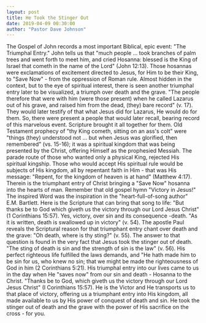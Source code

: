 ```yaml
---
layout: post
title: He Took the Stinger Out
date: 2019-04-09 00:30:00
author: "Pastor Dave Johnson"
---
```


The Gospel of John records a most important Biblical, epic event: "The Triumphal Entry."  John tells us that "much people ... took branches of palm trees and went forth to meet him, and cried Hosanna: blessed is the King of Israel that cometh in the name of the Lord" (John 12:13).  Those hosannas were exclamations of excitement directed to Jesus, for Him to be their King, to "Save Now" - from the oppression of Roman rule.   Almost hidden in the context, but to the eye of spiritual interest, there is seen another triumphal entry later to be visualized, a triumph over death and the grave.  "The people therefore that were with him (were those present) when he called Lazarus out of his grave, and raised him from the dead, (they) bare record" (v. 17).  They would later testify of that what Jesus did for Lazarus, He would do for them.   So, there were present a people that would later recall, bearing record of this marvelous event.  Scripture brought it all together for them.  Old Testament prophecy of "thy King cometh, sitting on an ass's colt" were "things (they) understood not ... but when Jesus was glorified, then remembered" (vs. 15-16); it was a spiritual kingdom that was being presented by the Christ, offering Himself as the prophesied Messiah.  The parade route of those who wanted only a physical King, rejected His spiritual kingship.  Those who would accept His spiritual rule would be subjects of His kingdom, all by repentant faith in Him - that was His message: "Repent, for the kingdom of heaven is at hand" (Matthew 4:17).  Therein is the triumphant entry of Christ bringing a "Save Now" hosanna into the hearts of man.   Remember that old gospel hymn "Victory in Jesus!" The inspired Word was the inspiration in the "heart-full-of-song author" E.M. Bartlett.  Here is the Scripture that can bring that song to life: "But thanks be to God which giveth us the victory through our Lord Jesus Christ" (1 Corinthians 15:57).  Yes, victory, over sin and its consequence -death.  "As it is written, death is swallowed up in victory" (v. 54).  The apostle Paul reveals the Scriptural reason for that triumphant entry chant over death and the grave: "Oh death, where is thy sting?" (v. 55).  The answer to that question is found in the very fact that Jesus took the stinger out of death.  "The sting of death is sin and the strength of sin is the law" (v. 56).  His perfect righteous life fulfilled the laws demands, and "He hath made him to be sin for us, who knew no sin; that we might be made the righteousness of God in him (2 Corinthians 5:21).  His triumphal entry into our lives came to us in the day when He "saves now" from our sin and death - Hosanna to the Christ.   "Thanks be to God, which giveth us the victory through our Lord Jesus Christ" (I Corinthians 15:57).  He is the Victor and He transports us to that  place of victory, offering us a triumphant entry into His kingdom, all made available to us by His power of conquest of death and sin.  He took the stinger out of death and the grave with the power of His sacrifice on the cross - for you. 